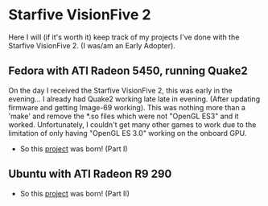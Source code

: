 # Starfive VisionFive 2

Here I will (if it's worth it) keep track of my projects I've done with the Starfive VisionFive 2.
(I was/am an Early Adopter).

## Fedora with ATI Radeon 5450, running Quake2

On the day I received the Starfive VisionFive 2, this was early in the evening... I already had Quake2 working late late in evening. (After updating firmware and getting Image-69 working). This was nothing more than a 'make' and remove the *.so files which were not "OpenGL ES3" and it worked. Unfortunately, I couldn't get many other games to work due to the limitation of only having "OpenGL ES 3.0" working on the onboard GPU.

- So this [project](starfiveVisionFive2/FedoraATIRadeon5450.md) was born! (Part I)

## Ubuntu with ATI Radeon R9 290

- So this [project](starfiveVisionFive2/UbuntuATIRadeonR9_290.md) was born! (Part II)

